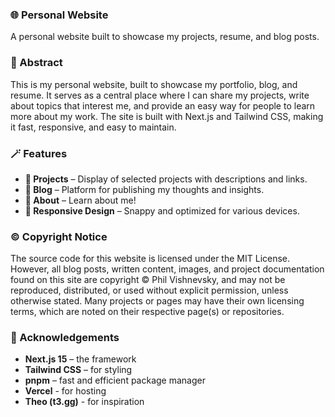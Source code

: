 ### 🌐 Personal Website
A personal website built to showcase my projects, resume, and blog posts.

### 📄 Abstract
This is my personal website, built to showcase my portfolio, blog, and resume. It serves as a central place where I can share my projects, write about topics that interest me, and provide an easy way for people to learn more about my work. The site is built with Next.js and Tailwind CSS, making it fast, responsive, and easy to maintain.

### 🪄 Features
- **📄 Projects** – Display of selected projects with descriptions and links.
- **📝 Blog** – Platform for publishing my thoughts and insights.
- **📄 About** – Learn about me!
- **📱 Responsive Design** – Snappy and optimized for various devices.

### ©️ Copyright Notice
The source code for this website is licensed under the MIT License.
However, all blog posts, written content, images, and project documentation found on this site are copyright © Phil Vishnevsky, and may not be reproduced, distributed, or used without explicit permission, unless otherwise stated.
Many projects or pages may have their own licensing terms, which are noted on their respective page(s) or repositories.

### 🤝 Acknowledgements
- **Next.js 15** – the framework
- **Tailwind CSS** – for styling
- **pnpm** – fast and efficient package manager
- **Vercel** - for hosting
- **Theo (t3.gg)** - for inspiration
